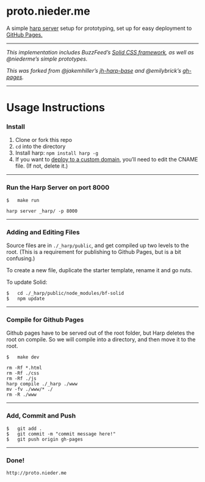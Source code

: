 # proto.nieder.me

A simple [harp server](http://harpjs.com) setup for prototyping, set up for easy deployment to [GitHub Pages.](https://help.github.com/articles/creating-project-pages-manually/) 

***

_This implementation includes BuzzFeed’s [Solid CSS framework](http://github.com/buzzfeed/solid), as well as @niederme’s simple prototypes._

_This was forked from @jakemhiller’s [jh-harp-base](https://github.com/jakemhiller/jh-harp-base) and @emilybrick’s [gh-pages](https://github.com/emilybrick/prototypes/tree/gh-pages)._

***

# Usage Instructions

### Install

1. Clone or fork this repo
2. `cd` into the directory
3. Install harp: `npm install harp -g`
4. If you want to [deploy to a custom domain](https://help.github.com/articles/setting-up-a-custom-domain-with-github-pages/), you’ll need to edit the CNAME file. (If not, delete it.)

***

### Run the Harp Server on port 8000

	$	make run
    
	harp server _harp/ -p 8000

***

### Adding and Editing Files
Source files are in `./_harp/public`, and get compiled up two levels to the root. (This is a requirement for publishing to Github Pages, but is a bit confusing.)

To create a new file, duplicate the starter template, rename it and go nuts.

To update Solid:

	$	cd ./_harp/public/node_modules/bf-solid
	$	npm update

***

### Compile for Github Pages
Github pages have to be served out of the root folder, but Harp deletes the root on compile. So we will compile into a directory, and then move it to the root.

	$ 	make dev
	
	rm -Rf *.html
	rm -Rf ./css
	rm -Rf ./js
	harp compile ./_harp ./www
	mv -fv ./www/* ./
	rm -R ./www

***

### Add, Commit and Push

	$	git add .
	$	git commit -m "commit message here!"
	$	git push origin gh-pages

***
	
### Done!

	http://proto.nieder.me
